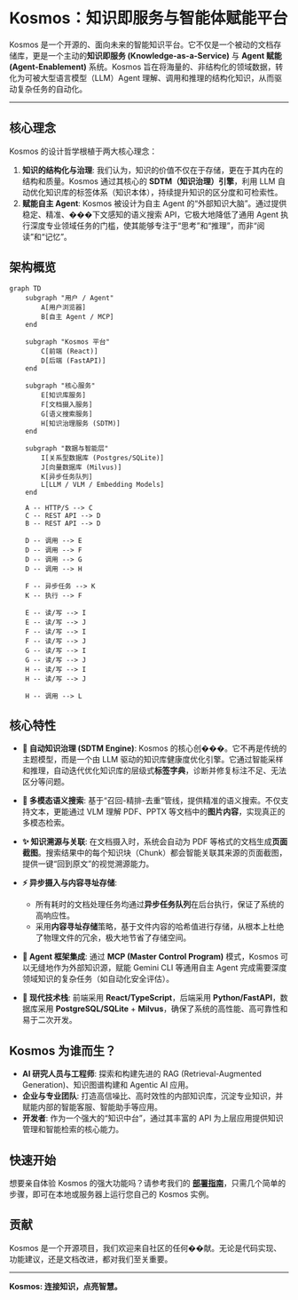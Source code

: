 # Kosmos：知识即服务与智能体赋能平台

Kosmos 是一个开源的、面向未来的智能知识平台。它不仅是一个被动的文档存储库，更是一个主动的**知识即服务 (Knowledge-as-a-Service)** 与 **Agent 赋能 (Agent-Enablement)** 系统。Kosmos 旨在将海量的、非结构化的领域数据，转化为可被大型语言模型（LLM）Agent 理解、调用和推理的结构化知识，从而驱动复杂任务的自动化。

---

## 核心理念

Kosmos 的设计哲学根植于两大核心理念：

1.  **知识的结构化与治理**: 我们认为，知识的价值不仅在于存储，更在于其内在的结构和质量。Kosmos 通过其核心的 **SDTM（知识治理）引擎**，利用 LLM 自动优化知识库的标签体系（知识本体），持续提升知识的区分度和可检索性。
2.  **赋能自主 Agent**: Kosmos 被设计为自主 Agent 的“外部知识大脑”。通过提供稳定、精准、���下文感知的语义搜索 API，它极大地降低了通用 Agent 执行深度专业领域任务的门槛，使其能够专注于“思考”和“推理”，而非“阅读”和“记忆”。

## 架构概览

```mermaid
graph TD
    subgraph "用户 / Agent"
        A[用户浏览器]
        B[自主 Agent / MCP]
    end

    subgraph "Kosmos 平台"
        C[前端 (React)]
        D[后端 (FastAPI)]
    end

    subgraph "核心服务"
        E[知识库服务]
        F[文档摄入服务]
        G[语义搜索服务]
        H[知识治理服务 (SDTM)]
    end

    subgraph "数据与智能层"
        I[关系型数据库 (Postgres/SQLite)]
        J[向量数据库 (Milvus)]
        K[异步任务队列]
        L[LLM / VLM / Embedding Models]
    end

    A -- HTTP/S --> C
    C -- REST API --> D
    B -- REST API --> D

    D -- 调用 --> E
    D -- 调用 --> F
    D -- 调用 --> G
    D -- 调用 --> H

    F -- 异步任务 --> K
    K -- 执行 --> F

    E -- 读/写 --> I
    E -- 读/写 --> J
    F -- 读/写 --> I
    F -- 读/写 --> J
    G -- 读/写 --> I
    G -- 读/写 --> J
    H -- 读/写 --> I
    H -- 读/写 --> J

    H -- 调用 --> L
```

## 核心特性

-   **🤖 自动知识治理 (SDTM Engine)**: Kosmos 的核心创���。它不再是传统的主题模型，而是一个由 LLM 驱动的知识库健康度优化引擎。它通过智能采样和推理，自动迭代优化知识库的层级式**标签字典**，诊断并修复标注不足、无法区分等问题。

-   **🧠 多模态语义搜索**: 基于“召回-精排-去重”管线，提供精准的语义搜索。不仅支持文本，更能通过 VLM 理解 PDF、PPTX 等文档中的**图片内容**，实现真正的多模态检索。

-   **✨ 知识溯源与关联**: 在文档摄入时，系统会自动为 PDF 等格式的文档生成**页面截图**。搜索结果中的每个知识块（Chunk）都会智能关联其来源的页面截图，提供一键“回到原文”的视觉溯源能力。

-   **⚡️ 异步摄入与内容寻址存储**:
    -   所有耗时的文档处理任务均通过**异步任务队列**在后台执行，保证了系统的高响应性。
    -   采用**内容寻址存储**策略，基于文件内容的哈希值进行存储，从根本上杜绝了物理文件的冗余，极大地节省了存储空间。

-   **🧩 Agent 框架集成**: 通过 **MCP (Master Control Program)** 模式，Kosmos 可以无缝地作为外部知识源，赋能 Gemini CLI 等通用自主 Agent 完成需要深度领域知识的复杂任务（如自动化安全评估）。

-   **🔧 现代技术栈**: 前端采用 **React/TypeScript**，后端采用 **Python/FastAPI**，数据库采用 **PostgreSQL/SQLite** + **Milvus**，确保了系统的高性能、高可靠性和易于二次开发。

## Kosmos 为谁而生？

-   **AI 研究人员与工程师**: 探索和构建先进的 RAG (Retrieval-Augmented Generation)、知识图谱构建和 Agentic AI 应用。
-   **企业与专业团队**: 打造高信噪比、高时效性的内部知识库，沉淀专业知识，并赋能内部的智能客服、智能助手等应用。
-   **开发者**: 作为一个强大的“知识中台”，通过其丰富的 API 为上层应用提供知识管理和智能检索的核心能力。

## 快速开始

想要亲自体验 Kosmos 的强大功能吗？请参考我们的 **[部署指南](./部署指南.md)**，只需几个简单的步骤，即可在本地或服务器上运行您自己的 Kosmos 实例。

## 贡献

Kosmos 是一个开源项目，我们欢迎来自社区的任何��献。无论是代码实现、功能建议，还是文档改进，都对我们至关重要。

---

**Kosmos: 连接知识，点亮智慧。**
